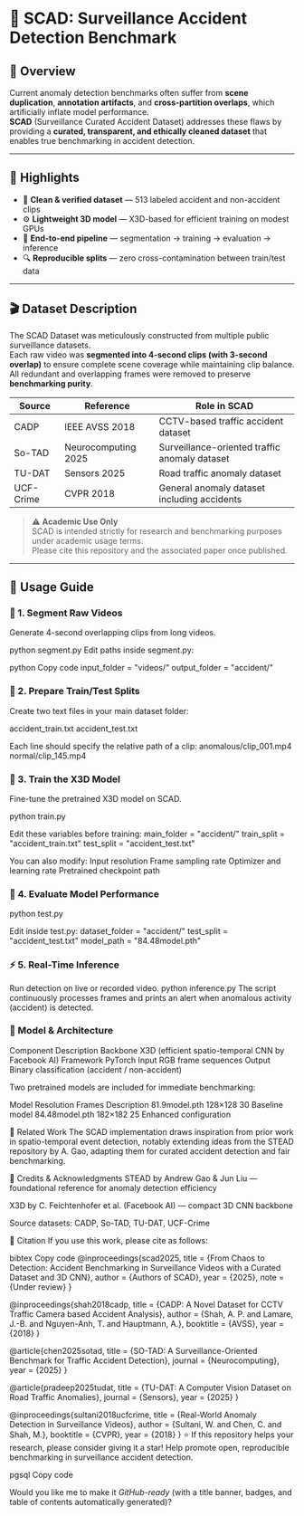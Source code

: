 # 🧠 SCAD: Surveillance Accident Detection Benchmark

## 📘 Overview
Current anomaly detection benchmarks often suffer from **scene duplication**, **annotation artifacts**, and **cross-partition overlaps**, which artificially inflate model performance.  
**SCAD** (Surveillance Curated Accident Dataset) addresses these flaws by providing a **curated, transparent, and ethically cleaned dataset** that enables true benchmarking in accident detection.

---

## 🔑 Highlights
- 🧹 **Clean & verified dataset** — 513 labeled accident and non-accident clips  
- ⚙️ **Lightweight 3D model** — X3D-based for efficient training on modest GPUs  
- 🧪 **End-to-end pipeline** — segmentation → training → evaluation → inference  
- 🔍 **Reproducible splits** — zero cross-contamination between train/test data  

---

## 🎬 Dataset Description
The SCAD Dataset was meticulously constructed from multiple public surveillance datasets.  
Each raw video was **segmented into 4-second clips (with 3-second overlap)** to ensure complete scene coverage while maintaining clip balance.  
All redundant and overlapping frames were removed to preserve **benchmarking purity**.

| Source | Reference | Role in SCAD |
|---------|------------|--------------|
| CADP | IEEE AVSS 2018 | CCTV-based traffic accident dataset |
| So-TAD | Neurocomputing 2025 | Surveillance-oriented traffic anomaly dataset |
| TU-DAT | Sensors 2025 | Road traffic anomaly dataset |
| UCF-Crime | CVPR 2018 | General anomaly dataset including accidents |

> ⚠️ **Academic Use Only**  
> SCAD is intended strictly for research and benchmarking purposes under academic usage terms.  
> Please cite this repository and the associated paper once published.

---

## 🚀 Usage Guide

### 🧩 1. Segment Raw Videos
Generate 4-second overlapping clips from long videos.

python segment.py
Edit paths inside segment.py:

python
Copy code
input_folder  = "videos/"
output_folder = "accident/"

### 🧾 2. Prepare Train/Test Splits
Create two text files in your main dataset folder:

accident_train.txt
accident_test.txt

Each line should specify the relative path of a clip:
anomalous/clip_001.mp4
normal/clip_145.mp4

### 🧠 3. Train the X3D Model
Fine-tune the pretrained X3D model on SCAD.

python train.py

Edit these variables before training:
main_folder  = "accident/"
train_split  = "accident_train.txt"
test_split   = "accident_test.txt"

You can also modify:
Input resolution
Frame sampling rate
Optimizer and learning rate
Pretrained checkpoint path

### 🧪 4. Evaluate Model Performance

python test.py

Edit inside test.py:
dataset_folder = "accident/"
test_split     = "accident_test.txt"
model_path     = "84.48model.pth"

### ⚡ 5. Real-Time Inference

Run detection on live or recorded video.
python inference.py
The script continuously processes frames and prints an alert when anomalous activity (accident) is detected.

### 🧠 Model & Architecture

Component	Description
Backbone	X3D (efficient spatio-temporal CNN by Facebook AI)
Framework	PyTorch
Input	RGB frame sequences
Output	Binary classification (accident / non-accident)

Two pretrained models are included for immediate benchmarking:

Model	Resolution	Frames	Description
81.9model.pth	128×128	30	Baseline model
84.48model.pth	182×182	25	Enhanced configuration

🔗 Related Work
The SCAD implementation draws inspiration from prior work in spatio-temporal event detection, notably extending ideas from the STEAD repository by A. Gao, adapting them for curated accident detection and fair benchmarking.

👥 Credits & Acknowledgments
STEAD by Andrew Gao & Jun Liu — foundational reference for anomaly detection efficiency

X3D by C. Feichtenhofer et al. (Facebook AI) — compact 3D CNN backbone

Source datasets: CADP, So-TAD, TU-DAT, UCF-Crime

🧾 Citation
If you use this work, please cite as follows:

bibtex
Copy code
@inproceedings{scad2025,
  title     = {From Chaos to Detection: Accident Benchmarking in Surveillance Videos with a Curated Dataset and 3D CNN},
  author    = {Authors of SCAD},
  year      = {2025},
  note      = {Under review}
}

@inproceedings{shah2018cadp,
  title     = {CADP: A Novel Dataset for CCTV Traffic Camera based Accident Analysis},
  author    = {Shah, A. P. and Lamare, J.-B. and Nguyen-Anh, T. and Hauptmann, A.},
  booktitle = {AVSS},
  year      = {2018}
}

@article{chen2025sotad,
  title     = {SO-TAD: A Surveillance-Oriented Benchmark for Traffic Accident Detection},
  journal   = {Neurocomputing},
  year      = {2025}
}

@article{pradeep2025tudat,
  title     = {TU-DAT: A Computer Vision Dataset on Road Traffic Anomalies},
  journal   = {Sensors},
  year      = {2025}
}

@inproceedings{sultani2018ucfcrime,
  title     = {Real-World Anomaly Detection in Surveillance Videos},
  author    = {Sultani, W. and Chen, C. and Shah, M.},
  booktitle = {CVPR},
  year      = {2018}
}
⭐ If this repository helps your research, please consider giving it a star!
Help promote open, reproducible benchmarking in surveillance accident detection.

pgsql
Copy code

Would you like me to make it *GitHub-ready* (with a title banner, badges, and table of contents automatically generated)? 
